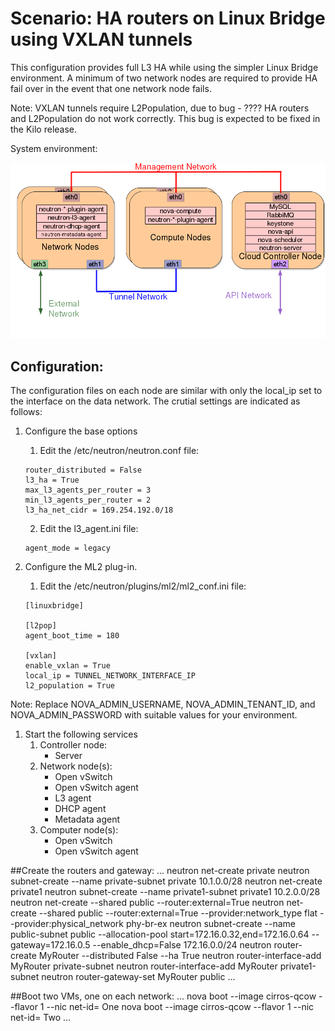 # Scenario: HA routers on Linux Bridge using VXLAN tunnels

This configuration provides full L3 HA while using the simpler Linux Bridge environment. A minimum of two network nodes are required to provide HA fail over in the event that one network node fails.

Note: VXLAN tunnels require L2Population, due to bug -  ???? HA routers and L2Population do not work correctly. This bug is expected to be fixed in the Kilo release.

System environment:

![Neutron HA Router on Linux bridge Environment](images/netlha.png "Neutron HA Router on Linux bridge Environment")

## Configuration:

The configuration files on each node are similar with only the local_ip set to the interface on the data network. The crutial settings are indicated as follows:

1. Configure the base options

   1. Edit the /etc/neutron/neutron.conf file:

    ```
   router_distributed = False
   l3_ha = True
   max_l3_agents_per_router = 3
   min_l3_agents_per_router = 2
   l3_ha_net_cidr = 169.254.192.0/18
    ```

   2. Edit the l3_agent.ini file:
 
    ```
    agent_mode = legacy
    ```

 
1. Configure the ML2 plug-in.

   1. Edit the /etc/neutron/plugins/ml2/ml2_conf.ini file:
 
    ```
    [linuxbridge]

    [l2pop]
    agent_boot_time = 180

    [vxlan]
    enable_vxlan = True
    local_ip = TUNNEL_NETWORK_INTERFACE_IP
    l2_population = True
    ```
 
 
  Note: Replace NOVA_ADMIN_USERNAME, NOVA_ADMIN_TENANT_ID, and
  NOVA_ADMIN_PASSWORD with suitable values for your environment.


1. Start the following services
   1. Controller node:
      * Server
   2. Network node(s):
      * Open vSwitch
      * Open vSwitch agent
      * L3 agent
      * DHCP agent
      * Metadata agent
   3. Computer node(s):
      * Open vSwitch
      * Open vSwitch agent

##Create the routers and gateway:
   ...
   neutron net-create private
   neutron subnet-create --name private-subnet private 10.1.0.0/28
   neutron net-create private1
   neutron subnet-create --name private1-subnet private1 10.2.0.0/28
   neutron net-create --shared public --router:external=True
   neutron net-create --shared public --router:external=True --provider:network_type flat --provider:physical_network phy-br-ex
   neutron subnet-create --name public-subnet public  --allocation-pool start=172.16.0.32,end=172.16.0.64 --gateway=172.16.0.5 --enable_dhcp=False 172.16.0.0/24
   neutron router-create MyRouter --distributed False --ha True
   neutron router-interface-add MyRouter private-subnet
   neutron router-interface-add MyRouter private1-subnet
   neutron router-gateway-set MyRouter public
   ...

##Boot two VMs, one on each network:
   ...
   nova boot --image cirros-qcow --flavor 1 --nic net-id=<UUID of private network> One
   nova boot --image cirros-qcow --flavor 1 --nic net-id=<UUID of private1 network> Two
   ...








